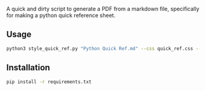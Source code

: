 A quick and dirty script to generate a PDF from a markdown file, specifically for making a python quick reference sheet.

## Usage

```bash
python3 style_quick_ref.py "Python Quick Ref.md" --css quick_ref.css --output quick_ref.pdf
```

## Installation

```bash
pip install -r requirements.txt
```

